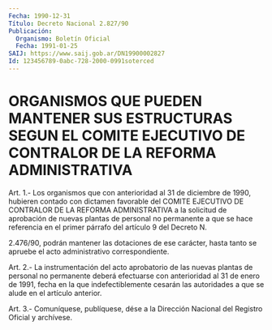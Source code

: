 ```yaml
---
Fecha: 1990-12-31
Título: Decreto Nacional 2.827/90
Publicación:
  Organismo: Boletín Oficial
  Fecha: 1991-01-25
SAIJ: https://www.saij.gob.ar/DN19900002827
Id: 123456789-0abc-728-2000-0991soterced
---
```

# ORGANISMOS QUE PUEDEN MANTENER SUS ESTRUCTURAS SEGUN EL COMITE EJECUTIVO DE CONTRALOR DE LA REFORMA ADMINISTRATIVA

<a id="1"></a>
Art. 1.- Los organismos que con anterioridad al 31 de diciembre de  1990,  hubieren  contado  con  dictamen  favorable  del  COMITE EJECUTIVO  DE CONTRALOR DE LA REFORMA ADMINISTRATIVA a la solicitud de aprobación  de nuevas plantas de personal no permanente a que se hace referencia  en el primer párrafo del artículo 9 del Decreto N.

2.476/90, podrán mantener  las  dotaciones  de  ese carácter, hasta tanto    se    apruebe   el  acto  administrativo  correspondiente.

<a id="2"></a>
Art. 2.- La instrumentación del acto aprobatorio de las nuevas plantas de personal no permanente deberá efectuarse con anterioridad al 31 de enero de 1991, fecha en la que indefectiblemente  cesarán  las  autoridades  a  que se alude en el artículo anterior.

<a id="3"></a>
Art. 3.- Comuníquese, publíquese, dése a la Dirección Nacional del Registro Oficial y archívese.